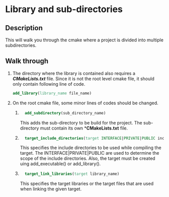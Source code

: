 # Library and sub-directories

## Description
This will walk you through the cmake where a project is divided into multiple subdirectories.

## Walk through
1. The directory where the library is contained also requires a ***CMakeLists.txt*** file. Since it is not the root level cmake file, it should only contain following line of code.
   ```cmake
   add_library(library_name file_name)
   ```
2. On the root cmake file, some minor lines of codes should be changed.
   1. ```cmake
        add_subdirectory(sub_directory_name)
      ```
        This adds the sub-directory to be build for the project. The sub-directory must contain its own ***CMakeLists.txt** file.
   2. ```cmake
        target_include_directories(target INTERFACE|PRIVATE|PUBLIC include_folder)
      ```
      This specifies the include directories to be used while compiling the target. The INTERFACE|PRIVATE|PUBLIC are used to determine the scope of the include directories. Also, the target must be created uing add_executable() or add_library().
   3. ```cmake
        target_link_libraries(target library_name)
      ```
      This specifies the target libraries or the target files that are used when linking the given target.
    
   